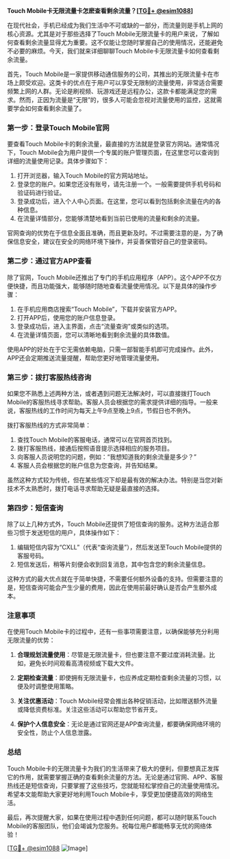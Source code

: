 **Touch Mobile卡无限流量卡怎麽查看剩余流量？[[TG💪+ @esim1088](https://t.me/s/esim1088)]**

在现代社会，手机已经成为我们生活中不可或缺的一部分，而流量则是手机上网的核心资源。尤其是对于那些选择了Touch Mobile无限流量卡的用户来说，了解如何查看剩余流量显得尤为重要。这不仅能让您随时掌握自己的使用情况，还能避免不必要的麻烦。今天，我们就来详细聊聊Touch Mobile卡无限流量卡如何查看剩余流量。

首先，Touch Mobile是一家提供移动通信服务的公司，其推出的无限流量卡在市场上颇受欢迎。这类卡的优点在于用户可以享受无限制的流量使用，非常适合需要频繁上网的人群。无论是刷视频、玩游戏还是远程办公，这款卡都能满足您的需求。然而，正因为流量是“无限”的，很多人可能会忽视对流量使用的监控，这就需要学会如何查看剩余流量了。

### **第一步：登录Touch Mobile官网**

要查看Touch Mobile卡的剩余流量，最直接的方法就是登录官方网站。通常情况下，Touch Mobile会为用户提供一个专属的账户管理页面，在这里您可以查询到详细的流量使用记录。具体步骤如下：

1. 打开浏览器，输入Touch Mobile的官方网站地址。
2. 登录您的账户。如果您还没有账号，请先注册一个。一般需要提供手机号码和验证码进行验证。
3. 登录成功后，进入个人中心页面。在这里，您可以看到包括剩余流量在内的各种信息。
4. 在流量详情部分，您能够清楚地看到当前已使用的流量和剩余的流量。

官网查询的优势在于信息全面且准确，而且更新及时。不过需要注意的是，为了确保信息安全，建议在安全的网络环境下操作，并妥善保管好自己的登录密码。

### **第二步：通过官方APP查看**

除了官网，Touch Mobile还推出了专门的手机应用程序（APP）。这个APP不仅方便快捷，而且功能强大，能够随时随地查看流量使用情况。以下是具体的操作步骤：

1. 在手机应用商店搜索“Touch Mobile”，下载并安装官方APP。
2. 打开APP后，使用您的账户信息登录。
3. 登录成功后，进入主界面，点击“流量查询”或类似的选项。
4. 在流量详情页面，您可以清晰地看到剩余流量的具体数值。

使用APP的好处在于它无需依赖电脑，只需一部智能手机即可完成操作。此外，APP还会定期推送流量提醒，帮助您更好地管理流量使用。

### **第三步：拨打客服热线咨询**

如果您不熟悉上述两种方法，或者遇到问题无法解决时，可以直接拨打Touch Mobile的客服热线寻求帮助。客服人员会根据您的需求提供详细的指导。一般来说，客服热线的工作时间为每天上午9点至晚上9点，节假日也不例外。

拨打客服热线的方式非常简单：

1. 查找Touch Mobile的客服电话，通常可以在官网首页找到。
2. 拨打客服热线，接通后按照语音提示选择相应的服务项目。
3. 向客服人员说明您的问题，例如：“我想知道我的剩余流量是多少？”
4. 客服人员会根据您的账户信息为您查询，并告知结果。

虽然这种方式较为传统，但在某些情况下却是最有效的解决办法。特别是当您对新技术不太熟悉时，拨打电话寻求帮助无疑是最直接的选择。

### **第四步：短信查询**

除了以上几种方式外，Touch Mobile还提供了短信查询的服务。这种方法适合那些习惯于发送短信的用户，具体操作如下：

1. 编辑短信内容为“CXLL”（代表“查询流量”），然后发送至Touch Mobile提供的客服号码。
2. 短信发送后，稍等片刻便会收到回复消息，其中包含您的剩余流量信息。

这种方式的最大优点就在于简单快捷，不需要任何额外设备的支持。但需要注意的是，短信查询可能会产生少量的费用，因此在使用前最好确认是否会产生额外成本。

### **注意事项**

在使用Touch Mobile卡的过程中，还有一些事项需要注意，以确保能够充分利用无限流量的优势：

1. **合理规划流量使用**：尽管是无限流量卡，但也要注意不要过度消耗流量。比如，避免长时间观看高清视频或下载大文件。
   
2. **定期检查流量**：即使拥有无限流量卡，也应养成定期检查剩余流量的习惯，以便及时调整使用策略。
   
3. **关注优惠活动**：Touch Mobile经常会推出各种促销活动，比如赠送额外流量或降低资费标准。关注这些活动可以帮助您节省开支。

4. **保护个人信息安全**：无论是通过官网还是APP查询流量，都要确保网络环境的安全性，防止个人信息泄露。

### **总结**

Touch Mobile卡的无限流量卡为我们的生活带来了极大的便利，但要想真正发挥它的作用，就需要掌握正确的查看剩余流量的方法。无论是通过官网、APP、客服热线还是短信查询，只要掌握了这些技巧，您就能轻松掌控自己的流量使用情况。希望本文能帮助大家更好地利用Touch Mobile卡，享受更加便捷高效的网络生活。

最后，再次提醒大家，如果在使用过程中遇到任何问题，都可以随时联系Touch Mobile的客服团队，他们会竭诚为您服务。祝每位用户都能畅享无忧的网络体验！

[[TG💪+ @esim1088](https://t.me/s/esim1088) ![Image](https://i.postimg.cc/4NQfJmqS/Snipaste-2025-05-13-00-14-12.png)]